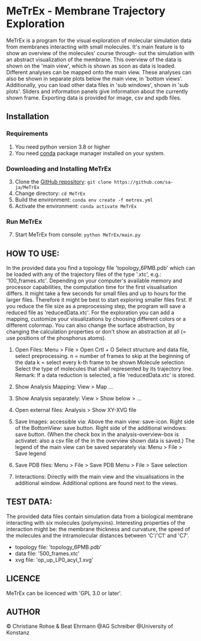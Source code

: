 # MeTrEx - Membrane Trajectory Exploration

MeTrEx is a program for the visual exploration of molecular simulation
data from membranes interacting with small molecules. 
It's main feature is to show an overview of the molecules' course through-
out the simulation with an abstract visualization of the membrane. This
overview of the data is shown on the 'main view', which is shown as soon
as data is loaded. 
Different analyses can be mapped onto the main view. These analyses can
also be shown in separate plots below the main view, in 'bottom views'.
Additionally, you can load other data files in 'sub windows', shown in
'sub plots'. 
Sliders and information panels give information about the currently
shown frame. Exporting data is provided for image, csv and xpdb files. 

## Installation

### Requirements
1. You need python version 3.8 or higher 
2. You need [conda](https://conda.io/projects/conda/en/latest/user-guide/getting-started.html#managing-python) package manager installed on your system.

### Downloading and Installing MeTrEx
3. Clone the  [GitHub repository](https://github.com/sa-ja/MeTrEx): `git clone https://github.com/sa-ja/MeTrEx`
4. Change directory: `cd MeTrEx`
5. Build the environment: `conda env create -f metrex.yml`
6. Activate the environment: `conda activate MeTrEx`

### Run MeTrEx
7. Start MeTrEx from console: `python MeTrEx/main.py`

## HOW TO USE:

In the provided data you find a topology file 'topology_6PMB.pdb' which can be loaded with any of the trajectory files of the type '.xtc', e.g.: '100_frames.xtc'. 
Depending on your computer's available memory and processor capabilities, the computation time for the first visualisation differs. 
It might take a few seconds for small files and up to hours for the larger files. Therefore it might be best to start exploring smaller files first. 
If you reduce the file size as a preprocessing step, the program will save a reduced file as 'reducedData.xtc'.
For the exploration you can add a mapping, customize your visualizations by choosing different colors or a different colormap. 
You can also change the surface abstraction, by changing the calculation properties or don't show an abstraction at all (= use positions of the phosphorus atoms). 

1. Open Files:
Menu > File > Open 
Crtl + O
Select structure and data file, select preprocessing. 
n = number of frames to skip at the beginning of the data
k = select every k-th frame to be shown
Molecule selection: Select the type of molecules that shall represented by its trajectory line.
Remark: 
If a data reduction is selected, a file 'reducedData.xtc' is stored.

2. Show Analysis Mapping:
View > Map ... 

3. Show Analysis separately:
View > Show below > ...

4. Open external files:
Analysis > Show XY-XVG file

5. Save Images:
accessible via:
Above the main view: save-icon.
Right side of the BottomView: save button.
Right side of the additional windows: save button.
(When the check box in the analysis-overview-box is activatet:
also a csv file of the in the overview shown data is saved.)
The legend of the main view can be saved separately via:
Menu > File > Save legend

6. Save PDB files:
Menu > File > Save PDB
Menu > File > Save selection

7. Interactions:
Directly with the main view and the visualisations in the additional window.
Additional options are found next to the views. 

## TEST DATA:

The provided data files contain simulation data from a biological membrane interacting with six molecules (polymyxins).
Interesting properties of the interaction might be: the membrane thickness and curvature, the speed of the molecules and the intramolecular distances between 'C'/'C1' and 'C7'.
- topology file: 'topology_6PMB.pdb'
- data file: '500_frames.xtc'
- xvg file: 'op_up_LP0_acyl_1.xvg'

## LICENCE
MeTrEx can be licenced with 'GPL 3.0 or later'.

## AUTHOR
© Christiane Rohse & Beat Ehrmann @AG Schreiber @University of Konstanz
